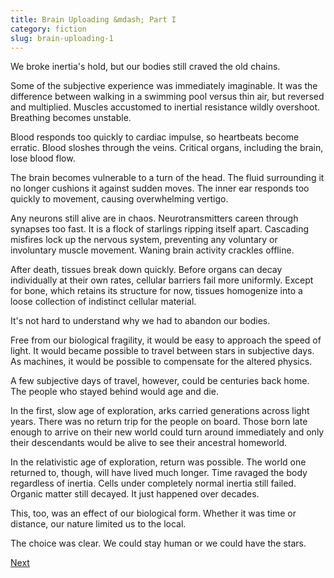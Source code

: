 ```yaml
---
title: Brain Uploading &mdash; Part I
category: fiction
slug: brain-uploading-1
---
```


We broke inertia's hold, but our bodies still craved the old chains.

Some of the subjective experience was immediately imaginable. It was the difference between walking in a swimming pool versus thin air, but reversed and multiplied. Muscles accustomed to inertial resistance wildly overshoot. Breathing becomes unstable.

Blood responds too quickly to cardiac impulse, so heartbeats become erratic. Blood sloshes through the veins. Critical organs, including the brain, lose blood flow.

The brain becomes vulnerable to a turn of the head. The fluid surrounding it no longer cushions it against sudden moves. The inner ear responds too quickly to movement, causing overwhelming vertigo.

Any neurons still alive are in chaos. Neurotransmitters careen through synapses too fast. It is a flock of starlings ripping itself apart. Cascading misfires lock up the nervous system, preventing any voluntary or involuntary muscle movement. Waning brain activity crackles offline.

After death, tissues break down quickly. Before organs can decay individually at their own rates, cellular barriers fail more uniformly. Except for bone, which retains its structure for now, tissues homogenize into a loose collection of indistinct cellular material.

It's not hard to understand why we had to abandon our bodies.

Free from our biological fragility, it would be easy to approach the speed of light. It would became possible to travel between stars in subjective days. As machines, it would be possible to compensate for the altered physics.

A few subjective days of travel, however, could be centuries back home. The people who stayed behind would age and die.

In the first, slow age of exploration, arks carried generations across light years. There was no return trip for the people on board. Those born late enough to arrive on their new world could turn around immediately and only their descendants would be alive to see their ancestral homeworld.

In the relativistic age of exploration, return was possible. The world one returned to, though, will have lived much longer. Time ravaged the body regardless of inertia. Cells under completely normal inertia still failed. Organic matter still decayed. It just happened over decades.

This, too, was an effect of our biological form. Whether it was time or distance, our nature limited us to the local.

The choice was clear. We could stay human or we could have the stars.

[Next](/fiction/brain-uploading-2)
